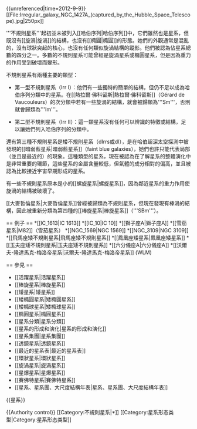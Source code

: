 {{unreferenced|time=2012-9-9}} 
[[File:Irregular_galaxy_NGC_1427A_(captured_by_the_Hubble_Space_Telescope).jpg|250px]]

'''不規則星系'''起初並未被列入[[哈伯序列|哈伯序列]]中，它們雖然也是星系，但既沒有[[旋渦|旋渦]]的結構，也沒有[[橢圓|橢圓]]的形態。她們的外觀通常是混亂的，沒有球狀突起的核心，也沒有任何類似旋渦結構的蹤影。他們被認為佔星系總數的四分之一。多數的不規則星系可能曾經是旋渦星系或橢圓星系，但是因為重力的作用受到破壞而變形。

不規則星系有兩種主要的類型：

* 第一型不規則星系（Irr I）：他們有一些獨特的簡單的結構，但仍不足以成為哈伯序列分類中的星系。在[[熱拉爾·佛科留斯|熱拉爾·佛科留斯]]（Gérard de Vaucouleurs）的次分類中若有一些旋渦的結構，就會被歸類為'''Sm'''，否則就會歸類為'''Im'''。

* 第二型不規則星系（Irr II）：這一類星系沒有任何可以辨識的特徵或結構，足以讓她們列入哈伯序列的分類中。

還有第三種不規則星系是矮不規則星系（dIrrs或dI），是在哈伯超深太空探測中被發現的[[暗弱藍星系|暗弱藍星系]]（faint blue galaxies），她們也許只能代表局部（並且是最近的）的現象。這種類型的星系，現在被認為在了解星系的整體演化中是非常重要的環節，這些星系的金屬含量較低，但氣體的成分相對的偏高，並且被認為比較接近宇宙早期形成的星系。

有一些不規則星系原本是小的[[螺旋星系|螺旋星系]]，因為鄰近星系的重力作用使旋渦的結構被破壞了。

[[大麥哲倫星系|大麥哲倫星系]]曾經被歸類為不規則星系，但現在發現有棒渦的結構，因此被重新分類為第四種的[[棒旋星系|棒旋星系]]（'''SBm'''）。

== 例子 ==
*[[IC_1613|IC 1613]]
*[[IC_10|IC 10]]
*[[獅子座A|獅子座A]]
*[[雪茄星系|M82]]（雪茄星系）
*[[NGC_1569|NGC 1569]]
*[[NGC_3109|NGC 3109]]
*[[飛馬座矮不規則星系|飛馬座矮不規則星系]]
*[[鳳凰座矮星系|鳳凰座矮星系]]
*[[玉夫座矮不規則星系|玉夫座矮不規則星系]]
*[[六分儀座A|六分儀座A]]
*[[沃爾夫-隆達馬克-梅洛帝星系|沃爾夫-隆達馬克-梅洛帝星系]] (WLM)

== 參見 ==

* [[活躍星系|活躍星系]]
* [[棒旋星系|棒旋星系]]
* [[矮星系|矮星系]]
* [[矮橢圓星系|矮橢圓星系]]
* [[矮橢球星系|矮橢球星系]]
* [[橢圓星系|橢圓星系]]
* [[星系分類|星系分類]]
* [[星系的形成和演化|星系的形成和演化]]
* [[星系集團|星系集團]]
* [[透鏡星系|透鏡星系]]
* [[最近的星系表|最近的星系表]]
* [[環狀星系|環狀星系]]
* [[旋渦星系|旋渦星系]]
* [[星爆星系|星爆星系]]
* [[賽佛特星系|賽佛特星系]]
* [[星系、星系團、大尺度結構年表|星系、星系團、大尺度結構年表]]

{{星系}}

{{Authority control}}
[[Category:不規則星系|*]]
[[Category:星系形态类型|Category:星系形态类型]]